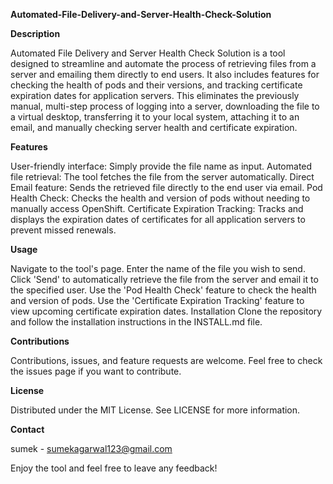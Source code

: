 **Automated-File-Delivery-and-Server-Health-Check-Solution**


**Description**


Automated File Delivery and Server Health Check Solution is a tool designed to streamline and automate the process of retrieving files from a server and emailing them directly to end users. It also includes features for checking the health of pods and their versions, and tracking certificate expiration dates for application servers. This eliminates the previously manual, multi-step process of logging into a server, downloading the file to a virtual desktop, transferring it to your local system, attaching it to an email, and manually checking server health and certificate expiration.

**Features**


User-friendly interface: Simply provide the file name as input.
Automated file retrieval: The tool fetches the file from the server automatically.
Direct Email feature: Sends the retrieved file directly to the end user via email.
Pod Health Check: Checks the health and version of pods without needing to manually access OpenShift.
Certificate Expiration Tracking: Tracks and displays the expiration dates of certificates for all application servers to prevent missed renewals.

**Usage**


Navigate to the tool's page.
Enter the name of the file you wish to send.
Click 'Send' to automatically retrieve the file from the server and email it to the specified user.
Use the 'Pod Health Check' feature to check the health and version of pods.
Use the 'Certificate Expiration Tracking' feature to view upcoming certificate expiration dates.
Installation
Clone the repository and follow the installation instructions in the INSTALL.md file.

**Contributions**


Contributions, issues, and feature requests are welcome. Feel free to check the issues page if you want to contribute.

**License**

Distributed under the MIT License. See LICENSE for more information.

**Contact**

sumek - sumekagarwal123@gmail.com

Enjoy the tool and feel free to leave any feedback!
